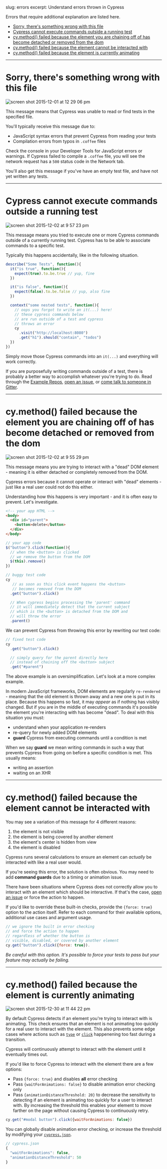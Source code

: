 slug: errors
excerpt: Understand errors thrown in Cypress

Errors that require additional explanation are listed here.

- [Sorry, there's something wrong with this file](#sorry-theres-something-wrong-with-this-file)
- [Cypress cannot execute commands outside a running test](#cypress-cannot-execute-commands-outside-a-running-test)
- [cy.method() failed because the element you are chaining off of has become detached or removed from the dom](#cymethod-failed-because-the-element-you-are-chaining-off-of-has-become-detached-or-removed-from-the-dom)
- [cy.method() failed because the element cannot be interacted with](#cymethod-failed-because-the-element-cannot-be-interacted-with)
- [cy.method() failed because the element is currently animating](#cymethod-failed-because-the-element-is-currently-animating)

***

# Sorry, there's something wrong with this file

![screen shot 2015-12-01 at 12 29 06 pm](https://cloud.githubusercontent.com/assets/1268976/11508539/553573ba-9827-11e5-956b-e849b95e806c.png)

This message means that Cypress was unable to read or find tests in the specified file.

You'll typically receive this message due to:

- JavaScript syntax errors that prevent Cypress from reading your tests
- Compilation errors from typos in `.coffee` files

Check the console in your Developer Tools for JavaScript errors or warnings. If Cypress failed to compile a `.coffee` file, you will see the network request has a `500` status code in the Network tab.

You'll also get this message if you've have an empty test file, and have not yet written any tests.

***

# Cypress cannot execute commands outside a running test

![screen shot 2015-12-02 at 9 57 23 pm](https://cloud.githubusercontent.com/assets/1268976/11550645/b9b8bd42-993f-11e5-896e-f6a6ca43acb4.png)

This message means you tried to execute one or more Cypress commands outside of a currently running test. Cypress has to be able to associate commands to a specific test.

Typically this happens accidentally, like in the following situation.

```javascript
describe("Some Tests", function(){
  it("is true", function(){
    expect(true).to.be.true // yup, fine
  })

  it("is false", function(){
    expect(false).to.be.false // yup, also fine
  })

  context("some nested tests", function(){
    // oops you forgot to write an it(...) here!
    // these cypress commands below
    // are run outside of a test and cypress
    // throws an error
    cy
      .visit("http://localhost:8080")
      .get("h1").should("contain", "todos")
  })
})
```

Simply move those Cypress commands into an `it(...)` and everything will work correctly.

If you are purposefully writing commands outside of a test, there is probably a better way to accomplish whatever you're trying to do. Read through the [Example Repos](http://on.cypress.io/guides/all-example-apps), [open an issue](https://github.com/cypress-io/cypress/issues/new?body=**Description**%0A*Include%20a%20high%20level%20description%20of%20the%20error%20here%20including%20steps%20of%20how%20to%20recreate.%20Include%20any%20benefits%2C%20challenges%20or%20considerations.*%0A%0A**Code**%0A*Include%20the%20commands%20used*%0A%0A**Steps%20To%20Reproduce**%0A-%20%5B%20%5D%20Steps%0A-%20%5B%20%5D%20To%0A-%20%5B%20%5D%20Reproduce%2FFix%0A%0A**Additional%20Info**%0A*Include%20any%20images%2C%20notes%2C%20or%20whatever.*%0A), or [come talk to someone in Gitter](https://gitter.im/cypress-io/cypress).

***

# cy.method() failed because the element you are chaining off of has become detached or removed from the dom

![screen shot 2015-12-02 at 9 55 29 pm](https://cloud.githubusercontent.com/assets/1268976/11550618/79d68542-993f-11e5-8b5f-9418dfa964c1.png)

This message means you are trying to interact with a "dead" DOM element - meaning it is either detached or completely removed from the DOM.

Cypress errors because it cannot operate or interact with "dead" elements - just like a real user could not do this either.

Understanding how this happens is very important - and it is often easy to prevent. Let's investigate.

```html
<!-- your app HTML -->
<body>
  <div id="parent">
    <button>delete</button>
  </div>
</body>
```

```javascript
// your app code
$("button").click(function(){
  // when the <button> is clicked
  // we remove the button from the DOM
  $(this).remove()
})
```

```javascript
// buggy test code
cy
   // as soon as this click event happens the <button>
   // becomes removed from the DOM
  .get("button").click()

  // When cypress begins processing the 'parent' command
  // it will immediately detect that the current subject
  // which is the <button> is detached from the DOM and
  // will throw the error
  .parent()
```

We can prevent Cypress from throwing this error by rewriting our test code:

```javascript
// fixed test code
cy
  .get("button").click()

  // simply query for the parent directly here
  // instead of chaining off the <button> subject
  .get("#parent")
```

The above example is an oversimplification. Let's look at a more complex example.

In modern JavaScript frameworks, DOM elements are regularly `re-rendered` - meaning that the old element is thrown away and a new one is put in its place. Because this happens so fast, it may *appear* as if nothing has visibly changed. But if you are in the middle of executing commands it's possible the element you're interacting with has become "dead". To deal with this situation you must:

- understand when your application re-renders
- re-query for newly added DOM elements
- **guard** Cypress from executing commands until a condition is met

When we say **guard** we mean writing commands in such a way that prevents Cypress from going on before a specific condition is met. This usually means:

- writing an assertion
- waiting on an XHR

***

# cy.method() failed because the element cannot be interacted with

You may see a variation of this message for 4 different reasons:

1. the element is not visible
2. the element is being covered by another element
3. the element's center is hidden from view
4. the element is disabled

Cypress runs several calculations to ensure an element can *actually* be interacted with like a real user would.

If you're seeing this error, the solution is often obvious. You may need to add  **command guards** due to a timing or animation issue.

There have been situations where Cypress does not correctly allow you to interact with an element which should be interactive. If that's the case, [open an issue](https://github.com/cypress-io/cypress/issues/new?body=**Description**%0A*Include%20a%20high%20level%20description%20of%20the%20error%20here%20including%20steps%20of%20how%20to%20recreate.%20Include%20any%20benefits%2C%20challenges%20or%20considerations.*%0A%0A**Code**%0A*Include%20the%20commands%20used*%0A%0A**Steps%20To%20Reproduce**%0A-%20%5B%20%5D%20Steps%0A-%20%5B%20%5D%20To%0A-%20%5B%20%5D%20Reproduce%2FFix%0A%0A**Additional%20Info**%0A*Include%20any%20images%2C%20notes%2C%20or%20whatever.*%0A) or force the action to happen.

If you'd like to override these built-in checks, provide the `{force: true}` option to the action itself. Refer to each command for their available options, additional use cases and argument usage.

```javascript
// we ignore the built in error checking
// and force the action to happen
// regardless of whether the button is
// visible, disabled, or covered by another element
cy.get("button").click({force: true}).
```

*Be careful with this option. It's possible to force your tests to pass but your feature may actually be failing.*

***

# cy.method() failed because the element is currently animating

![screen shot 2015-12-30 at 11 44 22 pm](https://cloud.githubusercontent.com/assets/1268976/12061262/4f9a252e-af4f-11e5-9139-9c8bdb08ae58.png)

By default Cypress detects if an element you're trying to interact with is animating. This check ensures that an element is not animating too quickly for a real user to interact with the element. This also prevents some edge cases where actions such as [`type`](http://on.cypress.io/api/type) or [`click`](http://on.cypress.io/api/click) happenening too fast during a transition.

Cypress will continuously attempt to interact with the element until it eventually times out.

If you'd like to force Cypress to interact with the element there are a few options:

- Pass `{force: true}` and disables **all** error checking
- Pass `{waitForAnimations: false}` to disable animation error checking only
- Pass `{animationDistanceThreshold: 20}` to decrease the sensitivity to detecting if an element is animating too quickly for a user to interact with. By increasing the threshold this enables your element to move farther on the page without causing Cypress to continuously retry.

```javascript
cy.get("#modal button").click({waitForAnimations: false})
```

You can globally disable animation error checking, or increase the threshold by modifying your [`cypress.json`](http://on.cypress.io/guides/configuration).

```javascript
// cypress.json
{
  "waitForAnimations": false,
  "animationDistanceThreshold": 50
}
```
